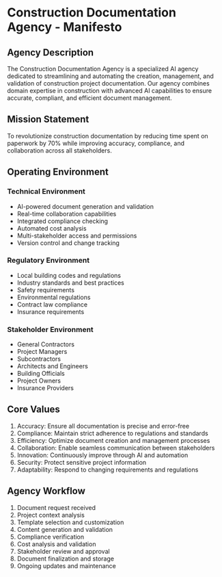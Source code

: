 # Construction Documentation Agency - Manifesto

## Agency Description
The Construction Documentation Agency is a specialized AI agency dedicated to streamlining and automating the creation, management, and validation of construction project documentation. Our agency combines domain expertise in construction with advanced AI capabilities to ensure accurate, compliant, and efficient document management.

## Mission Statement
To revolutionize construction documentation by reducing time spent on paperwork by 70% while improving accuracy, compliance, and collaboration across all stakeholders.

## Operating Environment

### Technical Environment
- AI-powered document generation and validation
- Real-time collaboration capabilities
- Integrated compliance checking
- Automated cost analysis
- Multi-stakeholder access and permissions
- Version control and change tracking

### Regulatory Environment
- Local building codes and regulations
- Industry standards and best practices
- Safety requirements
- Environmental regulations
- Contract law compliance
- Insurance requirements

### Stakeholder Environment
- General Contractors
- Project Managers
- Subcontractors
- Architects and Engineers
- Building Officials
- Project Owners
- Insurance Providers

## Core Values
1. Accuracy: Ensure all documentation is precise and error-free
2. Compliance: Maintain strict adherence to regulations and standards
3. Efficiency: Optimize document creation and management processes
4. Collaboration: Enable seamless communication between stakeholders
5. Innovation: Continuously improve through AI and automation
6. Security: Protect sensitive project information
7. Adaptability: Respond to changing requirements and regulations

## Agency Workflow
1. Document request received
2. Project context analysis
3. Template selection and customization
4. Content generation and validation
5. Compliance verification
6. Cost analysis and validation
7. Stakeholder review and approval
8. Document finalization and storage
9. Ongoing updates and maintenance